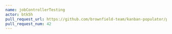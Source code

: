 ```yaml
---
name: jobControllerTesting
actor: btk5h
pull_request_url: https://github.com/brownfield-team/kanban-populator/pull/42
pull_request_num: 42
---
```

